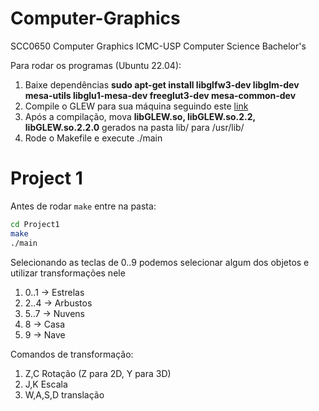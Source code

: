 # Computer-Graphics
SCC0650 Computer Graphics ICMC-USP Computer Science Bachelor's

Para rodar os programas (Ubuntu 22.04):
1. Baixe dependências **sudo apt-get install libglfw3-dev libglm-dev mesa-utils libglu1-mesa-dev freeglut3-dev mesa-common-dev**
2. Compile o GLEW para sua máquina seguindo este [link](https://github.com/nigels-com/glew?tab=readme-ov-file#build)
3. Após a compilação, mova **libGLEW.so, libGLEW.so.2.2, libGLEW.so.2.2.0** gerados na pasta lib/ para /usr/lib/
4. Rode o Makefile e execute ./main

# Project 1

Antes de rodar `make` entre na pasta:

```bash
cd Project1
make
./main
```

Selecionando as teclas de 0..9 podemos selecionar algum dos objetos e utilizar transformações nele
1. 0..1 -> Estrelas
2. 2..4 -> Arbustos
3. 5..7 -> Nuvens
4. 8 -> Casa
5. 9 -> Nave

Comandos de transformação:
1. Z,C Rotação (Z para 2D, Y para 3D)
2. J,K Escala
3. W,A,S,D translação
